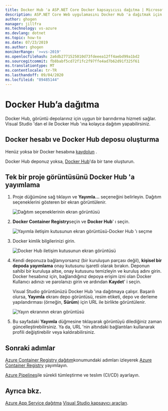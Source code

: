 ```yaml
---
title: Docker Hub 'a ASP.NET Core Docker kapsayıcısı dağıtma | Microsoft Docs
description: ASP.NET Core Web uygulamasını Docker Hub 'a dağıtmak için Visual Studio kapsayıcı araçlarını kullanmayı öğrenin
author: ghogen
manager: jillfra
ms.technology: vs-azure
ms.devlang: dotnet
ms.topic: how-to
ms.date: 07/23/2019
ms.author: ghogen
monikerRange: '>=vs-2019'
ms.openlocfilehash: 2a6db2771525010d73fdeeea12ff4aebd99a1bd2
ms.sourcegitcommit: fb8babf5cd72f1fc2f97ffe4ad7b62d91f325f61
ms.translationtype: MT
ms.contentlocale: tr-TR
ms.lasthandoff: 09/04/2020
ms.locfileid: "89485144"
---
```

# <a name="deploy-to-docker-hub"></a>Docker Hub’a dağıtma

Docker Hub, görüntü depolarınız için uygun bir barındırma hizmeti sağlar. Visual Studio 'dan el ile Docker Hub 'ına kolayca dağıtım yapabilirsiniz.

## <a name="create-a-docker-account-and-docker-hub-repository"></a>Docker hesabı ve Docker Hub deposu oluşturma

Henüz yoksa bir Docker hesabına [kaydolun](https://hub.docker.com/signup) .

Docker Hub deponuz yoksa, [Docker Hub](https://hub.docker.com/)'da bir tane oluşturun.

## <a name="publish-the-image-for-a-single-project-to-docker-hub"></a>Tek bir proje görüntüsünü Docker Hub 'a yayımlama

1. Proje düğümüne sağ tıklayın ve **Yayımla...** seçeneğini belirleyin. Dağıtım seçeneklerini gösteren bir ekran görüntülenir.

   ![Dağıtım seçeneklerinin ekran görüntüsü](media/container-tools/vs-2019/docker-container-registry.png)

1. **Docker Container Registry**seçin ve **Docker Hub**' ı seçin.

   ![Yayımla iletişim kutusunun ekran görüntüsü-Docker Hub 'ı seçme](media/deploy-docker-hub/container-tools-docker-hub-deploy.png)

1. Docker kimlik bilgilerinizi girin.

   ![Docker Hub iletişim kutusunun ekran görüntüsü](media/deploy-docker-hub/container-tools-docker-hub-credentials.png)

1. Kendi deponuza bağlanıyorsanız (bir kuruluşun parçası değil), **kişisel bir depoda yayımlama** onay kutusunu işaretli olarak bırakın. Deponun sahibi bir kuruluşa aitse, onay kutusunu temizleyin ve kuruluş adını girin. Docker hesabınız için, bağlandığınız depoya erişim izni olan Docker Kullanıcı adınızı ve parolanızı girin ve ardından **Kaydet**' i seçin.  

   Visual Studio görüntünüzü Docker Hub 'ına dağıtmaya çalışır.  Başarılı olursa, **Yayımla** ekranı depo görüntüsü, resim etiketi, depo ve derleme yapılandırması (örneğin, **Sürüm**) için URL ile birlikte görüntülenir.

   ![Yayın ekranının ekran görüntüsü](media/deploy-docker-hub/container-tools-docker-hub-finished.png)

1. Bu sayfadaki **Yayımla** düğmesine tıklayarak görüntüyü dilediğiniz zaman güncelleştirebilirsiniz.  Ya da, URL 'nin altındaki bağlantıları kullanarak profili değiştirebilir veya kaldırabilirsiniz.

## <a name="next-steps"></a>Sonraki adımlar

[Azure Container Registry dağıtım](hosting-web-apps-in-docker.md)konumundaki adımları izleyerek [Azure Container Registry](/azure/container-registry/) yayımlayın.

[Azure Pipelines](/azure/devops/pipelines/?view=azure-devops)ile sürekli tümleştirme ve teslım (CI/CD) ayarlayın.

## <a name="see-also"></a>Ayrıca bkz.

[Azure App Service dağıtma](deploy-app-service.md) 
 [Visual Studio kapsayıcı araçları](./index.yml).